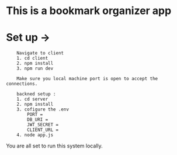 # This is a bookmark organizer app

# Set up -> 
``` 
    Navigate to client 
    1. cd client 
    2. npm install
    3. npm run dev

    Make sure you local machine port is open to accept the connections.

```

```
    backned setup : 
    1. cd server
    2. npm install 
    3. cofigure the .env
        PORT = 
        DB_URI = 
        JWT_SECRET = 
        CLIENT_URL = 
    4. node app.js
```

You are all set to run this system locally.